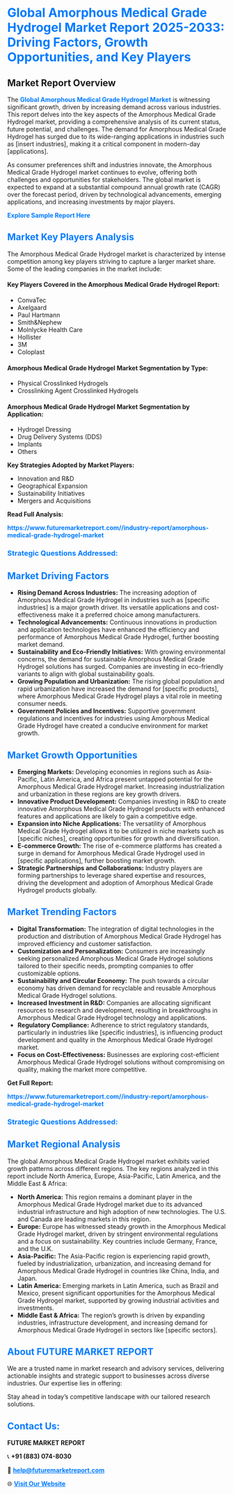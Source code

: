 <h1 style="color: #007BFF;">Global Amorphous Medical Grade Hydrogel Market Report 2025-2033: Driving Factors, Growth Opportunities, and Key Players</h1>

<section id="overview">
<h2>Market Report Overview</h2>
<p>The <a href="https://www.futuremarketreport.com//industry-report/amorphous-medical-grade-hydrogel-market" style="color: #007BFF; text-decoration: none;"><strong>Global Amorphous Medical Grade Hydrogel Market</strong></a> is witnessing significant growth, driven by increasing demand across various industries. This report delves into the key aspects of the Amorphous Medical Grade Hydrogel market, providing a comprehensive analysis of its current status, future potential, and challenges. The demand for Amorphous Medical Grade Hydrogel has surged due to its wide-ranging applications in industries such as [insert industries], making it a critical component in modern-day [applications].</p>
<p>As consumer preferences shift and industries innovate, the Amorphous Medical Grade Hydrogel market continues to evolve, offering both challenges and opportunities for stakeholders. The global market is expected to expand at a substantial compound annual growth rate (CAGR) over the forecast period, driven by technological advancements, emerging applications, and increasing investments by major players.</p>
</section>

<section id="overview">
<p><a href="https://www.futuremarketreport.com//request-sample/reportId=78146" style="color: #007BFF; text-decoration: none;"><strong>Explore Sample Report Here</strong></a></p>
</section>

<section id="key-players">
<h2 style="color: #007BFF;">Market Key Players Analysis</h2>
<p>The Amorphous Medical Grade Hydrogel market is characterized by intense competition among key players striving to capture a larger market share. Some of the leading companies in the market include:</p>
<h4>Key Players Covered in the Amorphous Medical Grade Hydrogel Report:</h4>
<ul><li>ConvaTec</li><li>Axelgaard</li><li>Paul Hartmann</li><li>Smith&amp;Nephew</li><li>Molnlycke Health Care</li><li>Hollister</li><li>3M</li><li>Coloplast</li></ul>
<h4>Amorphous Medical Grade Hydrogel Market Segmentation by Type:</h4>
<ul><li>Physical Crosslinked Hydrogels</li><li>Crosslinking Agent Crosslinked Hydrogels</li></ul>

<h4>Amorphous Medical Grade Hydrogel Market Segmentation by Application:</h4>
<ul><li>Hydrogel Dressing</li><li>Drug Delivery Systems (DDS)</li><li>Implants</li><li>Others</li></ul>
<p><strong>Key Strategies Adopted by Market Players:</strong></p>
<ul>
<li>Innovation and R&D</li>
<li>Geographical Expansion</li>
<li>Sustainability Initiatives</li>
<li>Mergers and Acquisitions</li>
</ul>
</section>

<section>
<p><strong>Read Full Analysis: </strong></p><a href="https://www.futuremarketreport.com//industry-report/amorphous-medical-grade-hydrogel-market" style="color: #007BFF; text-decoration: none;"><strong>https://www.futuremarketreport.com//industry-report/amorphous-medical-grade-hydrogel-market</strong></a>
<h3 style="color: #007BFF;">Strategic Questions Addressed:</h3>
</section>

<section id="driving-factors">
<h2 style="color: #007BFF;">Market Driving Factors</h2>
<ul>
<li><strong>Rising Demand Across Industries:</strong> The increasing adoption of Amorphous Medical Grade Hydrogel in industries such as [specific industries] is a major growth driver. Its versatile applications and cost-effectiveness make it a preferred choice among manufacturers.</li>
<li><strong>Technological Advancements:</strong> Continuous innovations in production and application technologies have enhanced the efficiency and performance of Amorphous Medical Grade Hydrogel, further boosting market demand.</li>
<li><strong>Sustainability and Eco-Friendly Initiatives:</strong> With growing environmental concerns, the demand for sustainable Amorphous Medical Grade Hydrogel solutions has surged. Companies are investing in eco-friendly variants to align with global sustainability goals.</li>
<li><strong>Growing Population and Urbanization:</strong> The rising global population and rapid urbanization have increased the demand for [specific products], where Amorphous Medical Grade Hydrogel plays a vital role in meeting consumer needs.</li>
<li><strong>Government Policies and Incentives:</strong> Supportive government regulations and incentives for industries using Amorphous Medical Grade Hydrogel have created a conducive environment for market growth.</li>
</ul>
</section>

<section id="growth-opportunities">
<h2 style="color: #007BFF;">Market Growth Opportunities</h2>
<ul>
<li><strong>Emerging Markets:</strong> Developing economies in regions such as Asia-Pacific, Latin America, and Africa present untapped potential for the Amorphous Medical Grade Hydrogel market. Increasing industrialization and urbanization in these regions are key growth drivers.</li>
<li><strong>Innovative Product Development:</strong> Companies investing in R&D to create innovative Amorphous Medical Grade Hydrogel products with enhanced features and applications are likely to gain a competitive edge.</li>
<li><strong>Expansion into Niche Applications:</strong> The versatility of Amorphous Medical Grade Hydrogel allows it to be utilized in niche markets such as [specific niches], creating opportunities for growth and diversification.</li>
<li><strong>E-commerce Growth:</strong> The rise of e-commerce platforms has created a surge in demand for Amorphous Medical Grade Hydrogel used in [specific applications], further boosting market growth.</li>
<li><strong>Strategic Partnerships and Collaborations:</strong> Industry players are forming partnerships to leverage shared expertise and resources, driving the development and adoption of Amorphous Medical Grade Hydrogel products globally.</li>
</ul>
</section>

<section id="trending-factors">
<h2 style="color: #007BFF;">Market Trending Factors</h2>
<ul>
<li><strong>Digital Transformation:</strong> The integration of digital technologies in the production and distribution of Amorphous Medical Grade Hydrogel has improved efficiency and customer satisfaction.</li>
<li><strong>Customization and Personalization:</strong> Consumers are increasingly seeking personalized Amorphous Medical Grade Hydrogel solutions tailored to their specific needs, prompting companies to offer customizable options.</li>
<li><strong>Sustainability and Circular Economy:</strong> The push towards a circular economy has driven demand for recyclable and reusable Amorphous Medical Grade Hydrogel solutions.</li>
<li><strong>Increased Investment in R&D:</strong> Companies are allocating significant resources to research and development, resulting in breakthroughs in Amorphous Medical Grade Hydrogel technology and applications.</li>
<li><strong>Regulatory Compliance:</strong> Adherence to strict regulatory standards, particularly in industries like [specific industries], is influencing product development and quality in the Amorphous Medical Grade Hydrogel market.</li>
<li><strong>Focus on Cost-Effectiveness:</strong> Businesses are exploring cost-efficient Amorphous Medical Grade Hydrogel solutions without compromising on quality, making the market more competitive.</li>
</ul>
</section>

<section>
<p><strong>Get Full Report: </strong></p><a href="https://www.futuremarketreport.com//industry-report/amorphous-medical-grade-hydrogel-market" style="color: #007BFF; text-decoration: none;"><strong>https://www.futuremarketreport.com//industry-report/amorphous-medical-grade-hydrogel-market</strong></a>
<h3 style="color: #007BFF;">Strategic Questions Addressed:</h3>
</section>


<section id="regional-analysis">
<h2 style="color: #007BFF;">Market Regional Analysis</h2>
<p>The global Amorphous Medical Grade Hydrogel market exhibits varied growth patterns across different regions. The key regions analyzed in this report include North America, Europe, Asia-Pacific, Latin America, and the Middle East & Africa:</p>
<ul>
<li><strong>North America:</strong> This region remains a dominant player in the Amorphous Medical Grade Hydrogel market due to its advanced industrial infrastructure and high adoption of new technologies. The U.S. and Canada are leading markets in this region.</li>
<li><strong>Europe:</strong> Europe has witnessed steady growth in the Amorphous Medical Grade Hydrogel market, driven by stringent environmental regulations and a focus on sustainability. Key countries include Germany, France, and the U.K.</li>
<li><strong>Asia-Pacific:</strong> The Asia-Pacific region is experiencing rapid growth, fueled by industrialization, urbanization, and increasing demand for Amorphous Medical Grade Hydrogel in countries like China, India, and Japan.</li>
<li><strong>Latin America:</strong> Emerging markets in Latin America, such as Brazil and Mexico, present significant opportunities for the Amorphous Medical Grade Hydrogel market, supported by growing industrial activities and investments.</li>
<li><strong>Middle East & Africa:</strong> The region’s growth is driven by expanding industries, infrastructure development, and increasing demand for Amorphous Medical Grade Hydrogel in sectors like [specific sectors].</li>
</ul>
</section>

<footer>
<h2 style="color: #007BFF;">About FUTURE MARKET REPORT</h2>
<p>We are a trusted name in market research and advisory services, delivering actionable insights and strategic support to businesses across diverse industries. Our expertise lies in offering:</p>

<p>Stay ahead in today’s competitive landscape with our tailored research solutions.</p>

<h2 style="color: #007BFF;">Contact Us:</h2>
<p><strong>FUTURE MARKET REPORT</strong></p>
<p>📞 <strong>+91 (883) 074-8030</strong></p>
<p>📧 <strong><a href="mailto:help@futuremarketreport.com" style="color: #007BFF;">help@futuremarketreport.com</a></strong></p>
<p>🌐 <strong><a href="https://www.futuremarketreport.com/" style="color: #007BFF;">Visit Our Website</a></strong></p>
</footer>